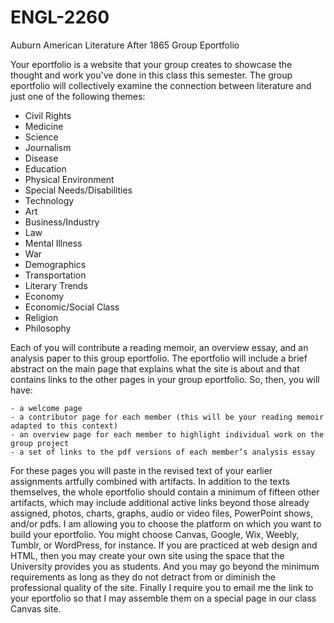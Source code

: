 # ENGL-2260
Auburn American Literature After 1865 Group Eportfolio 

Your eportfolio is a website that your group creates to showcase the thought and work you've done in this class this semester.  The group eportfolio will collectively examine the connection between literature and just one of the following themes:

- Civil Rights
- Medicine
- Science
- Journalism
- Disease
- Education
- Physical Environment
- Special Needs/Disabilities
- Technology
- Art
- Business/Industry
- Law
- Mental Illness
- War
- Demographics
- Transportation
- Literary Trends
- Economy
- Economic/Social Class
- Religion
- Philosophy

Each of you will contribute a reading memoir, an overview essay, and an analysis paper to this group eportfolio.  The eportfolio will include a brief abstract on the main page that explains what the site is about and that contains links to the other pages in your group eportfolio.  So, then, you will have:

    - a welcome page
    - a contributor page for each member (this will be your reading memoir adapted to this context)
    - an overview page for each member to highlight individual work on the group project
    - a set of links to the pdf versions of each member’s analysis essay

For these pages you will paste in the revised text of your earlier assignments artfully combined with artifacts.  In addition to the texts themselves, the whole eportfolio should contain a minimum of fifteen other artifacts, which may include additional active links beyond those already assigned, photos, charts, graphs, audio or video files, PowerPoint shows, and/or pdfs.  I am allowing you to choose the platform on which you want to build your eportfolio.  You might choose Canvas, Google, Wix, Weebly, Tumblr, or WordPress, for instance.  If you are practiced at web design and HTML, then you may create your own site using the space that the University provides you as students.  And you may go beyond the minimum requirements as long as they do not detract from or diminish the professional quality of the site.  Finally I require you to email me the link to your eportfolio so that I may assemble them on a special page in our class Canvas site.
